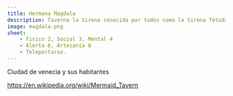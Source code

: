 ```yaml
---
title: Hermana Magdala
description: Taverna la Sirena conocida por todos como la Sirena Tetuda 
image: magdala.png
sheet:
    - Fisico 2, Social 3, Mental 4
    - Alerta 6, Artesanía 8
    - Teleportarse.
---
```


Ciudad de venecia y sus habitantes


https://en.wikipedia.org/wiki/Mermaid_Tavern